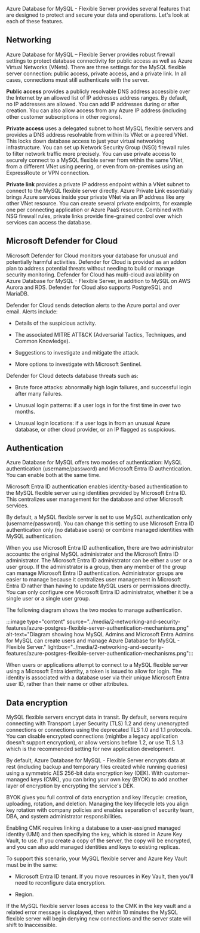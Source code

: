 Azure Database for MySQL - Flexible Server provides several features that are designed to protect and secure your data and operations. Let's look at each of these features.

## Networking

Azure Database for MySQL – Flexible Server provides robust firewall settings to protect database connectivity for public access as well as Azure Virtual Networks (VNets). There are three settings for the MySQL flexible server connection: public access, private access, and a private link. In all cases, connections must still authenticate with the server.

**Public access** provides a publicly resolvable DNS address accessible over the Internet by an allowed list of IP addresses address ranges. By default, no IP addresses are allowed. You can add IP addresses during or after creation. You can also allow access from any Azure IP address (including other customer subscriptions in other regions).

**Private access** uses a delegated subnet to host MySQL flexible servers and provides a DNS address resolvable from within its VNet or a peered VNet. This locks down database access to just your virtual networking infrastructure. You can set up Network Security Group (NSG) firewall rules to filter network traffic more precisely. You can use private access to securely connect to a MySQL flexible server from within the same VNet, from a different VNet using peering, or even from on-premises using an ExpressRoute or VPN connection.

**Private link** provides a private IP address endpoint within a VNet subnet to connect to the MySQL flexible server directly. Azure Private Link essentially brings Azure services inside your private VNet via an IP address like any other VNet resource. You can create several private endpoints, for example one per connecting application or Azure PaaS resource. Combined with NSG firewall rules, private links provide fine-grained control over which services can access the database.

## Microsoft Defender for Cloud

Microsoft Defender for Cloud monitors your database for unusual and potentially harmful activities. Defender for Cloud is provided as an addon plan to address potential threats without needing to build or manage security monitoring. Defender for Cloud has multi-cloud availability on Azure Database for MySQL - Flexible Server, in addition to MySQL on AWS Aurora and RDS. Defender for Cloud also supports PostgreSQL and MariaDB.

Defender for Cloud sends detection alerts to the Azure portal and over email. Alerts include:

- Details of the suspicious activity.

- The associated MITRE ATT&CK (Adversarial Tactics, Techniques, and Common Knowledge).

- Suggestions to investigate and mitigate the attack.

- More options to investigate with Microsoft Sentinel.

Defender for Cloud detects database threats such as:

- Brute force attacks: abnormally high login failures, and successful login after many failures.

- Unusual login patterns: if a user logs in for the first time in over two months.

- Unusual login locations: if a user logs in from an unusual Azure database, or other cloud provider, or an IP flagged as suspicious.

## Authentication

Azure Database for MySQL offers two modes of authentication: MySQL authentication (username/password) and Microsoft Entra ID authentication. You can enable both at the same time.

Microsoft Entra ID authentication enables identity-based authentication to the MySQL flexible server using identities provided by Microsoft Entra ID. This centralizes user management for the database and other Microsoft services.

By default, a MySQL flexible server is set to use MySQL authentication only (username/password). You can change this setting to use Microsoft Entra ID authentication only (no database users) or combine managed identities with MySQL authentication.

When you use Microsoft Entra ID authentication, there are two administrator accounts: the original MySQL administrator and the Microsoft Entra ID administrator. The Microsoft Entra ID administrator can be either a user or a user group. If the administrator is a group, then any member of the group can manage Microsoft Entra ID authentication. Administrator groups are easier to manage because it centralizes user management in Microsoft Entra ID rather than having to update MySQL users or permissions directly. You can only configure one Microsoft Entra ID administrator, whether it be a single user or a single user group.

The following diagram shows the two modes to manage authentication.

:::image type="content" source="../media/2-networking-and-security-features/azure-postgres-flexible-server-authentication-mechanisms.png" alt-text="Diagram showing how MySQL Admins and Microsoft Entra Admins for MySQL can create users and manage Azure Database for MySQL - Flexible Server." lightbox="../media/2-networking-and-security-features/azure-postgres-flexible-server-authentication-mechanisms.png":::

When users or applications attempt to connect to a MySQL flexible server using a Microsoft Entra identity, a token is issued to allow for login. The identity is associated with a database user via their unique Microsoft Entra user ID, rather than their name or other attributes.

## Data encryption

MySQL flexible servers encrypt data in transit. By default, servers require connecting with Transport Layer Security (TLS) 1.2 and deny unencrypted connections or connections using the deprecated TLS 1.0 and 1.1 protocols. You can disable encrypted connections (mightbe a legacy application doesn't support encryption), or allow versions before 1.2, or use TLS 1.3 which is the recommended setting for new application development.

By default, Azure Database for MySQL - Flexible Server encrypts data at rest (including backup and temporary files created while running queries) using a symmetric AES 256-bit data encryption key (DEK). With customer-managed keys (CMK), you can bring your own key (BYOK) to add another layer of encryption by encrypting the service's DEK.

BYOK gives you full control of data encryption and key lifecycle: creation, uploading, rotation, and deletion. Managing the key lifecycle lets you align key rotation with company policies and enables separation of security team, DBA, and system administrator responsibilities.

Enabling CMK requires linking a database to a user-assigned managed identity (UMI) and then specifying the key, which is stored in Azure Key Vault, to use. If you create a copy of the server, the copy will be encrypted, and you can also add managed identities and keys to existing replicas.

To support this scenario, your MySQL flexible server and Azure Key Vault must be in the same:

- Microsoft Entra ID tenant. If you move resources in Key Vault, then you'll need to reconfigure data encryption.

- Region.

If the MySQL flexible server loses access to the CMK in the key vault and a related error message is displayed, then within 10 minutes the MySQL flexible server will begin denying new connections and the server state will shift to Inaccessible.
